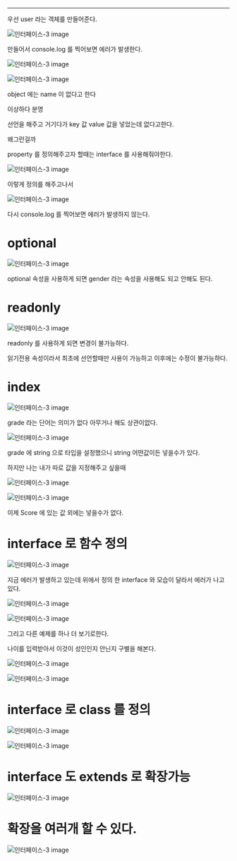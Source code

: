 
---

우선 user 라는 객체를 만들어준다.

![인터페이스-3 image](https://slid-capture.s3.ap-northeast-2.amazonaws.com/public/capture_images/c786c7fe46e545318b7ecbbae28cd233/236524d3-1cdd-4a0d-ba3c-82ddb207060c.png)

만들어서 console.log 를 찍어보면 에러가 발생한다.

![인터페이스-3 image](https://slid-capture.s3.ap-northeast-2.amazonaws.com/public/capture_images/c786c7fe46e545318b7ecbbae28cd233/27fb3e80-72d1-4fcc-8753-d95dd96e590b.png)

![인터페이스-3 image](https://slid-capture.s3.ap-northeast-2.amazonaws.com/public/capture_images/c786c7fe46e545318b7ecbbae28cd233/0be68b74-9a4f-45af-a4af-2f6290a6f296.png)


object 에는 name 이 없다고 한다


이상하다 분명


선언을 해주고 거기다가 key 값 value 값을 넣었는데 없다고한다.


왜그런걸까


property 를 정의해주고자 할때는 interface 를 사용해줘야한다.

![인터페이스-3 image](https://slid-capture.s3.ap-northeast-2.amazonaws.com/public/capture_images/c786c7fe46e545318b7ecbbae28cd233/b8db3cf5-3de6-437d-890f-741e90959c82.png)


이렇게 정의를 해주고나서

![인터페이스-3 image](https://slid-capture.s3.ap-northeast-2.amazonaws.com/public/capture_images/c786c7fe46e545318b7ecbbae28cd233/1a0edfed-1b95-4d01-b77f-e15170ad1463.png)


다시 console.log 를 찍어보면 에러가 발생하지 않는다.


# optional

![인터페이스-3 image](https://slid-capture.s3.ap-northeast-2.amazonaws.com/public/capture_images/c786c7fe46e545318b7ecbbae28cd233/f648890c-c208-4c75-a409-6004b50e6738.png)


optional 속성을 사용하게 되면 gender 라는 속성을 사용해도 되고 안해도 된다.


# readonly

![인터페이스-3 image](https://slid-capture.s3.ap-northeast-2.amazonaws.com/public/capture_images/c786c7fe46e545318b7ecbbae28cd233/10b732c0-913d-46a0-a5a1-b910483929c9.png)


readonly 를 사용하게 되면 변경이 불가능하다.


읽기전용 속성이라서 최초에 선언할때만 사용이 가능하고 이후에는 수정이 불가능하다.


# index

![인터페이스-3 image](https://slid-capture.s3.ap-northeast-2.amazonaws.com/public/capture_images/c786c7fe46e545318b7ecbbae28cd233/3c68e902-aaa7-494b-bcb2-c0b9f53c2e74.png)


grade 라는 단어는 의미가 없다 아무거나 해도 상관이없다.

![인터페이스-3 image](https://slid-capture.s3.ap-northeast-2.amazonaws.com/public/capture_images/c786c7fe46e545318b7ecbbae28cd233/55dc8aee-d3f1-4dfc-80b9-f8440b2be07c.png)


grade 에 string 으로 타입을 설정했으니 string 어떤값이든 넣을수가 있다.


하지만 나는 내가 따로 값을 지정해주고 싶을때


![인터페이스-3 image](https://slid-capture.s3.ap-northeast-2.amazonaws.com/public/capture_images/c786c7fe46e545318b7ecbbae28cd233/bd6acc74-4022-4846-9823-668b14bae959.png)

![인터페이스-3 image](https://slid-capture.s3.ap-northeast-2.amazonaws.com/public/capture_images/c786c7fe46e545318b7ecbbae28cd233/41f32235-b887-4546-9116-eed50cef4c69.png)


이제 Score 에 있는 값 외에는 넣을수가 없다.


# interface 로 함수 정의

![인터페이스-3 image](https://slid-capture.s3.ap-northeast-2.amazonaws.com/public/capture_images/c786c7fe46e545318b7ecbbae28cd233/1533437c-7baf-4d6e-9639-78da01076fdb.png)


지금 에러가 발생하고 있는데 위에서 정의 한 interface 와 모습이 달라서 에러가 나고 있다.

![인터페이스-3 image](https://slid-capture.s3.ap-northeast-2.amazonaws.com/public/capture_images/c786c7fe46e545318b7ecbbae28cd233/c30b67e1-2e91-43cb-b49e-abc29c6189ad.png)

![인터페이스-3 image](https://slid-capture.s3.ap-northeast-2.amazonaws.com/public/capture_images/c786c7fe46e545318b7ecbbae28cd233/1958b2c1-ca98-4e24-8856-7fd7fdb7d421.png)


그리고 다른 예제를 하나 더 보기로한다.


나이를 입력받아서 이것이 성인인지 안닌지 구별을 해본다.

![인터페이스-3 image](https://slid-capture.s3.ap-northeast-2.amazonaws.com/public/capture_images/c786c7fe46e545318b7ecbbae28cd233/cfc476c2-6af8-4f24-beb4-94190038de11.png)

![인터페이스-3 image](https://slid-capture.s3.ap-northeast-2.amazonaws.com/public/capture_images/c786c7fe46e545318b7ecbbae28cd233/58102e55-44e8-4f0d-8fe6-de4c62daa155.png)


# interface 로 class 를 정의

![인터페이스-3 image](https://slid-capture.s3.ap-northeast-2.amazonaws.com/public/capture_images/c786c7fe46e545318b7ecbbae28cd233/afa45f46-42e6-423d-acea-5a870c94335c.png)

![인터페이스-3 image](https://slid-capture.s3.ap-northeast-2.amazonaws.com/public/capture_images/c786c7fe46e545318b7ecbbae28cd233/23cd4c9e-93c9-49f8-af49-8b1d986016ba.png)

# interface 도 extends 로 확장가능

![인터페이스-3 image](https://slid-capture.s3.ap-northeast-2.amazonaws.com/public/capture_images/c786c7fe46e545318b7ecbbae28cd233/eb255906-98dc-4372-adca-2ae28798d543.png)


# 확장을 여러개 할 수 있다.

![인터페이스-3 image](https://slid-capture.s3.ap-northeast-2.amazonaws.com/public/capture_images/c786c7fe46e545318b7ecbbae28cd233/fcfee003-b748-40c4-9000-566bc3473a1a.png)












